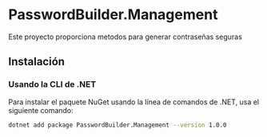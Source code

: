 # PasswordBuilder.Management
Este proyecto proporciona metodos para generar contraseñas seguras

## Instalación

### Usando la CLI de .NET

Para instalar el paquete NuGet usando la línea de comandos de .NET, usa el siguiente comando:

```bash
dotnet add package PasswordBuilder.Management --version 1.0.0
